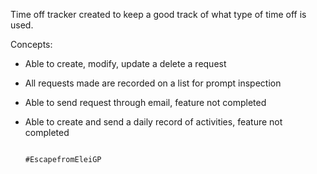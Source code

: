 Time off tracker created to keep a good track of what type of time off is used.

Concepts:
  
  - Able to create, modify, update a delete a request
  - All requests made are recorded on a list for prompt inspection
  - Able to send request through email, feature not completed
  - Able to create and send a daily record of activities, feature not completed







                                                                                                                                        #EscapefromEleiGP
